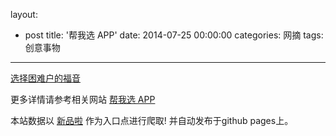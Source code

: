 layout: 
  - post 
title: '帮我选 APP' 
date: 2014-07-25 00:00:00 
categories: 网摘 
tags: 创意事物 
---

<a href="http://xinpinla.com/product/242" title="查看产品详情">
								选择困难户的福音							</a>  

更多详情请参考相关网站 [帮我选 APP](https://itunes.apple.com/us/app/bang-wo-xuan/id892274635)  

本站数据以 [新品啦](http://xinpinla.com/) 作为入口点进行爬取! 并自动发布于github pages上。  
